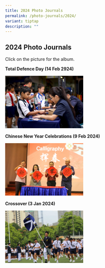 ```yaml
---
title: 2024 Photo Journals
permalink: /photo-journals/2024/
variant: tiptap
description: ""
---
```

<h2><strong>2024 Photo Journals</strong></h2>
<p>Click on the picture for the album.</p>
<p></p>
<p><strong>Total Defence Day (14 Feb 2924)</strong>
</p>
<p></p><a class="isomer-image-wrapper" href="https://photos.app.goo.gl/ebcMjMSL5wfsGnfH8"><img style="width: 50%;" height="auto" width="100%" alt="" src="/images/Photo journal 2024/TDD_cover_photo_2024.jpg"></a>
<p></p>
<p></p>
<p></p>
<p></p>
<p><strong>Chinese New Year Celebrations (9 Feb 2024)</strong>
</p>
<p></p><a class="isomer-image-wrapper" href="https://photos.app.goo.gl/JYnjHMNazZp15pfk7"><img style="width: 50%;" height="auto" width="100%" alt="" src="/images/Photo journal 2024/cny 2024.jpg"></a>
<p></p>
<p></p>
<p></p>
<p></p>
<p><strong>Crossover (3 Jan 2024)</strong>
</p>
<p></p><a class="isomer-image-wrapper" href="https://photos.app.goo.gl/Ae32ygtPyyZbNGYg7"><img style="width: 50%;" height="auto" width="100%" alt="" src="/images/Photo journal 2024/crossover 2024.jpg"></a>
<p></p>